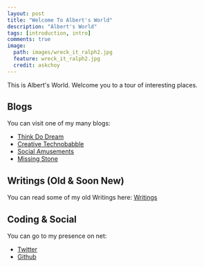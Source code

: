 ```yaml
---
layout: post
title: "Welcome To Albert's World"
description: "Albert's World"
tags: [introduction, intro]
comments: true
image:
  path: images/wreck_it_ralph2.jpg
  feature: wreck_it_ralph2.jpg
  credit: askchoy
---
```



This is Albert's World. Welcome you to a tour of interesting places.

## Blogs
You can visit one of my many blogs:

- [Think Do Dream](http://blog.choy.net "Main")
- [Creative Technobabble](http://creativetech.choy.net "Technology")
- [Social Amusements](http://socialamusement.choy.net "Social")
- [Missing Stone](http://missingstone.choy.net "Entertainment/Writing")

## Writings (Old & Soon New)
You can read some of my old Writings here: [Writings](http://www.choy.net/Thoughts.html)

## Coding & Social
You can go to my presence on net:

- [Twitter](https://twitter.com/askchoy)
- [Github](https://github.com/askchoy)
